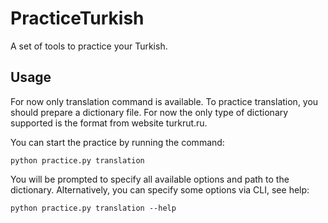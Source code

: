 # PracticeTurkish
A set of tools to practice your Turkish.

## Usage

For now only translation command is available. To practice translation, you should prepare a dictionary file. For now the only type of dictionary supported is the format from website turkrut.ru.

You can start the practice by running the command:
```
python practice.py translation 
```
You will be prompted to specify all available options and path to the dictionary. Alternatively, you can specify some options via CLI, see help:
```
python practice.py translation --help
```